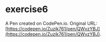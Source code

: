 # exercise6

A Pen created on CodePen.io. Original URL: [https://codepen.io/Zuzik761/pen/QWvzYBJ](https://codepen.io/Zuzik761/pen/QWvzYBJ).


